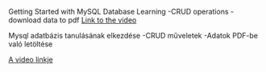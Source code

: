 Getting Started with MySQL Database Learning
-CRUD operations
-download data to pdf
[Link to the video](https://www.youtube.com/watch?v=WPIuGIAD4hY&t=529s)


Mysql adatbázis tanulásának elkezdése 
-CRUD műveletek
-Adatok PDF-be való letöltése


[A video linkje ](https://www.youtube.com/watch?v=WPIuGIAD4hY&t=529s)


